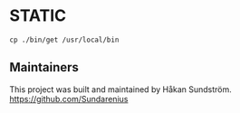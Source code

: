 # STATIC

````
cp ./bin/get /usr/local/bin
````

## Maintainers
This project was built and maintained by Håkan Sundström.
https://github.com/Sundarenius
